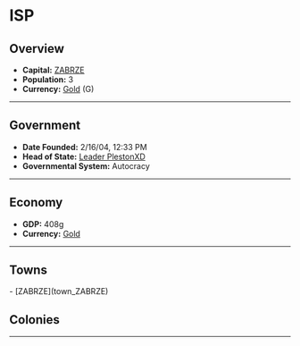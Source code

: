 <!--UNDEDITED FILE, remove this entire line if this file has been edited!-->
# <!--NAME-->ISP<!--NAME-->

## Overview

- **Capital:** <!--CAPITAL_LINK-->[ZABRZE](ZABRZE_town)<!--CAPITAL_LINK-->
- **Population:** <!--POPULATION-->3<!--POPULATION-->
- **Currency:** <!--CURRENCY_LINK-->[Gold](Gold_currency)<!--CURRENCY_LINK--> (<!--CURRENCY_ABV-->G<!--CURRENCY_ABV-->)

---

## Government

- **Date Founded:** <!--FOUNDED-->2/16/04, 12:33 PM<!--FOUNDED-->
- **Head of State:** <!--LEADER_TITLE_LINK-->[Leader PlestonXD](PlestonXD_user)<!--LEADER_TITLE_LINK-->
- **Governmental System:** <!--GOVERNMENT-->Autocracy<!--GOVERNMENT-->

---

## Economy

- **GDP:** <!--GDP-->408g<!--GDP-->
- **Currency:** <!--CURRENCY_LINK-->[Gold](Gold_currency)<!--CURRENCY_LINK-->

---

## Towns

<!--TOWNS-->- [ZABRZE](town_ZABRZE)<!--TOWNS-->

## Colonies

<!--COLONIES--><!--COLONIES-->

---
